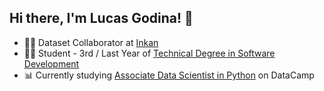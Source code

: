 ## Hi there, I'm Lucas Godina! 👋

<!--
**lucasgodina/lucasgodina** is a ✨ _special_ ✨ repository because its `README.md` (this file) appears on your GitHub profile.

Here are some ideas to get you started:

- 🔭 I’m currently working on ...
- 🌱 I’m currently learning ...
- 👯 I’m looking to collaborate on ...
- 🤔 I’m looking for help with ...
- 💬 Ask me about ...
- 📫 How to reach me: ...
- 😄 Pronouns: ...
- ⚡ Fun fact: ...
-->

- 👨‍💻 Dataset Collaborator at [Inkan](https://inkan.media/platform/)
- 👨‍🎓 Student - 3rd / Last Year of [Technical Degree in Software Development](https://www.miituzaingo.gov.ar/es/es/centro-regional-universitario-de-ituzaingo)
- 📊 Currently studying [Associate Data Scientist in Python](https://app.datacamp.com/learn/career-tracks/associate-data-scientist-in-python) on DataCamp
